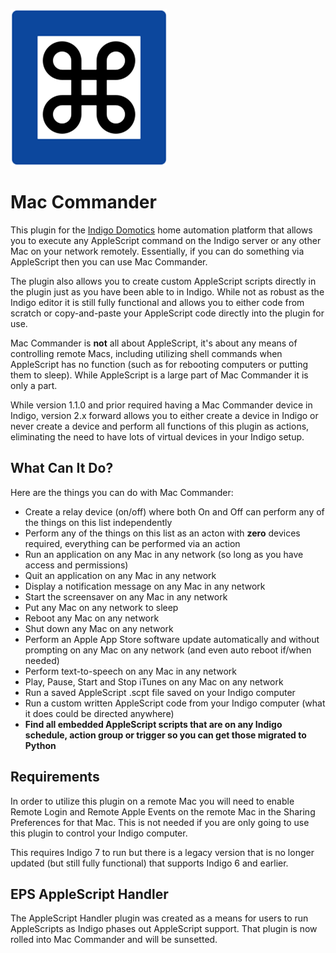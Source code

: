 ![](https://github.com/Colorado4Wheeler/WikiDocs/blob/master/Mac-Commander/Logo.png)


# Mac Commander

This plugin for the [Indigo Domotics](http://www.indigodomo.com/) home automation platform that allows you to execute any AppleScript command on the Indigo server or any other Mac on your network remotely.  Essentially, if you can do something via AppleScript then you can use Mac Commander.

The plugin also allows you to create custom AppleScript scripts directly in the plugin just as you have been able to in Indigo.  While not as robust as the Indigo editor it is still fully functional and allows you to either code from scratch or copy-and-paste your AppleScript code directly into the plugin for use.

Mac Commander is **not** all about AppleScript, it's about any means of controlling remote Macs, including utilizing shell commands when AppleScript has no function (such as for rebooting computers or putting them to sleep).  While AppleScript is a large part of Mac Commander it is only a part.

While version 1.1.0 and prior required having a Mac Commander device in Indigo, version 2.x forward allows you to either create a device in Indigo or never create a device and perform all functions of this plugin as actions, eliminating the need to have lots of virtual devices in your Indigo setup.

## What Can It Do?

Here are the things you can do with Mac Commander:

* Create a relay device (on/off) where both On and Off can perform any of the things on this list independently
* Perform any of the things on this list as an acton with **zero** devices required, everything can be performed via an action
* Run an application on any Mac in any network (so long as you have access and permissions)
* Quit an application on any Mac in any network
* Display a notification message on any Mac in any network
* Start the screensaver on any Mac in any network
* Put any Mac on any network to sleep
* Reboot any Mac on any network
* Shut down any Mac on any network
* Perform an Apple App Store software update automatically and without prompting on any Mac on any network (and even auto reboot if/when needed)
* Perform text-to-speech on any Mac in any network
* Play, Pause, Start and Stop iTunes on any Mac on any network
* Run a saved AppleScript .scpt file saved on your Indigo computer
* Run a custom written AppleScript code from your Indigo computer (what it does could be directed anywhere)
* **Find all embedded AppleScript scripts that are on any Indigo schedule, action group or trigger so you can get those migrated to Python**

## Requirements

In order to utilize this plugin on a remote Mac you will need to enable Remote Login and Remote Apple Events on the remote Mac in the Sharing Preferences for that Mac.  This is not needed if you are only going to use this plugin to control your Indigo computer.

This requires Indigo 7 to run but there is a legacy version that is no longer updated (but still fully functional) that supports Indigo 6 and earlier.

## EPS AppleScript Handler

The AppleScript Handler plugin was created as a means for users to run AppleScripts as Indigo phases out AppleScript support.  That plugin is now rolled into Mac Commander and will be sunsetted.
